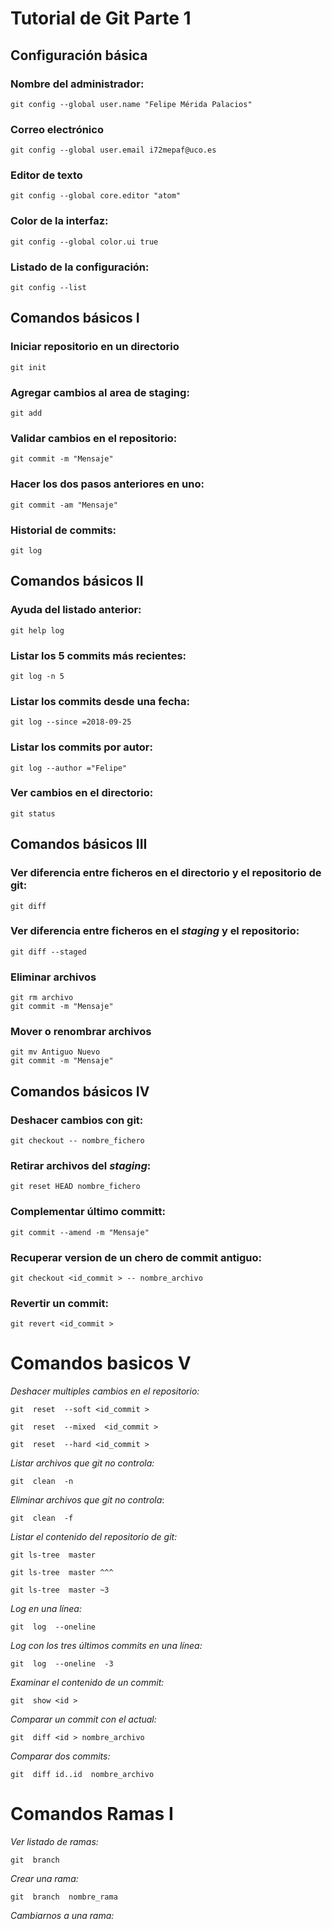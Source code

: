 # Tutorial de Git Parte 1
## Configuración básica
### Nombre del administrador:
`git config --global user.name "Felipe Mérida Palacios"`
### Correo electrónico
`git config --global user.email i72mepaf@uco.es`
### Editor de texto
`git config --global core.editor "atom"`
### Color de la interfaz:
`git config --global color.ui true`
### Listado de la configuración:
`git config --list`
## Comandos básicos I
### Iniciar repositorio en un directorio
`git init`
### Agregar cambios al area de staging:
`git add`
### Validar cambios en el repositorio:
`git commit -m "Mensaje"`
### Hacer los dos pasos anteriores en uno:
`git commit -am "Mensaje"`
### Historial de commits:
`git log`
## Comandos básicos II
### Ayuda del listado anterior:
`git help log`
### Listar los 5 commits más recientes:
`git log -n 5`
### Listar los commits desde una fecha:
`git log --since =2018-09-25`
### Listar los commits por autor:
`git log --author ="Felipe"`
### Ver cambios en el directorio:
`git status`
## Comandos básicos III
### Ver diferencia entre ficheros en el directorio y el repositorio de git:
`git diff`
### Ver diferencia entre ficheros en el *staging* y el repositorio:
`git diff --staged`
### Eliminar archivos
~~~
git rm archivo
git commit -m "Mensaje"
~~~
### Mover o renombrar archivos
~~~
git mv Antiguo Nuevo
git commit -m "Mensaje"
~~~
## Comandos básicos IV
### Deshacer cambios con git:
`git checkout -- nombre_fichero`
### Retirar archivos del *staging*:
`git reset HEAD nombre_fichero`
### Complementar último committ:
`git commit --amend -m "Mensaje"`
### Recuperar version de un chero de commit antiguo:
`git checkout <id_commit > -- nombre_archivo`
### Revertir un commit:
`git revert <id_commit >`

# Comandos basicos V

*Deshacer multiples cambios en el repositorio:*

`git  reset  --soft <id_commit >`

`git  reset  --mixed  <id_commit >`

`git  reset  --hard <id_commit >`

*Listar archivos que git no controla:*

`git  clean  -n`

*Eliminar archivos que git no controla*:

`git  clean  -f`

*Listar el contenido del repositorio de git:*

`git ls-tree  master`

`git ls-tree  master ^^^`

`git ls-tree  master ~3`

*Log en una línea:*

`git  log  --oneline`

*Log con los tres últimos commits en una línea:*

`git  log  --oneline  -3`

*Examinar el contenido de un commit:*

`git  show <id >`

*Comparar un commit con el actual:*

`git  diff <id > nombre_archivo`

*Comparar dos commits:*

`git  diff id..id  nombre_archivo`

# Comandos Ramas I

*Ver listado de ramas:*

`git  branch`

*Crear una rama:*

`git  branch  nombre_rama`

*Cambiarnos a una rama:*